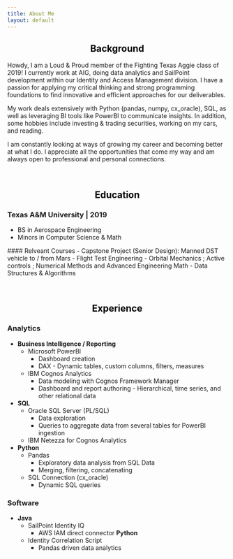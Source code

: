 ```yaml
---
title: About Me
layout: default
---
```

<center>
    <h2><a style="color: black">Background</a></h2>
</center>

Howdy, I am a Loud & Proud member of the Fighting Texas Aggie class of 2019! I currently work at AIG, doing data analytics and SailPoint development within our Identity and Access Management division. I have a passion for applying my critical thinking and strong programming foundations to find innovative and efficient approaches for our deliverables.
<p></p>
My work deals extensively with Python (pandas, numpy, cx_oracle), SQL, as well as leveraging BI tools like PowerBI to communicate insights. In addition, some hobbies include investing & trading securities, working on my cars, and reading.
<p></p>
I am constantly looking at ways of growing my career and becoming better at what I do. I appreciate all the opportunities that come my way and am always open to professional and personal connections.

<a><br></a>


<center>
    <h2><a style="color: black">Education</a></h2>
</center>

### Texas A&M University | 2019
- BS in Aerospace Engineering
- Minors in Computer Science & Math
<p></p>
#### Relveant Courses
- Capstone Project (Senior Design): Manned DST vehicle to / from Mars
- Flight Test Engineering
- Orbital Mechanics ; Active controls ; Numerical Methods and Advanced Engineering Math
- Data Structures & Algorithms

<a><br></a>


<center>
    <h2><a style="color: black">Experience</a></h2>
</center>

### Analytics
-   **Business Intelligence / Reporting**
    - Microsoft PowerBI
        * Dashboard creation
        * DAX - Dynamic tables, custom columns, filters, measures
    -   IBM Cognos Analytics
        * Data modeling with Cognos Framework Manager
        * Dashboard and report authoring - Hierarchical, time series, and other relational data
-   **SQL**
    - Oracle SQL Server (PL/SQL)
        * Data exploration
        * Queries to aggregate data from several tables for PowerBI ingestion
    - IBM Netezza for Cognos Analytics
-   **Python**
    - Pandas
        * Exploratory data analysis from SQL Data
        * Merging, filtering, concatenating
    - SQL Connection (cx_oracle)
        * Dynamic SQL queries

### Software
-   **Java**
    - SailPoint Identity IQ
        * AWS IAM direct connector
    **Python**
    - Identity Correlation Script
        * Pandas driven data analytics
